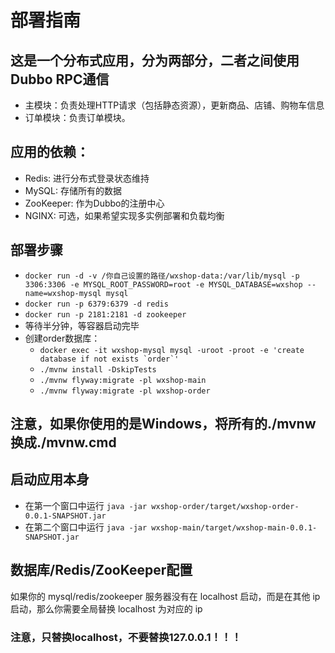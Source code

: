 # 部署指南
## 这是一个分布式应用，分为两部分，二者之间使用Dubbo RPC通信
  - 主模块：负责处理HTTP请求（包括静态资源），更新商品、店铺、购物车信息
  - 订单模块：负责订单模块。
## 应用的依赖：
  - Redis: 进行分布式登录状态维持
  - MySQL: 存储所有的数据
  - ZooKeeper: 作为Dubbo的注册中心
  - NGINX: 可选，如果希望实现多实例部署和负载均衡
## 部署步骤
  - `docker run -d -v /你自己设置的路径/wxshop-data:/var/lib/mysql -p 3306:3306 -e MYSQL_ROOT_PASSWORD=root -e MYSQL_DATABASE=wxshop --name=wxshop-mysql mysql`
  - `docker run -p 6379:6379 -d redis`
  - `docker run -p 2181:2181 -d zookeeper`
  - 等待半分钟，等容器启动完毕
  - 创建order数据库：
    - ```docker exec -it wxshop-mysql mysql -uroot -proot -e 'create database if not exists `order`'```
    - `./mvnw install -DskipTests`
    - `./mvnw flyway:migrate -pl wxshop-main`
    - `./mvnw flyway:migrate -pl wxshop-order`
## 注意，如果你使用的是Windows，将所有的./mvnw换成./mvnw.cmd
## 启动应用本身
- 在第一个窗口中运行 `java -jar wxshop-order/target/wxshop-order-0.0.1-SNAPSHOT.jar`
- 在第二个窗口中运行 `java -jar wxshop-main/target/wxshop-main-0.0.1-SNAPSHOT.jar`

## 数据库/Redis/ZooKeeper配置
如果你的 mysql/redis/zookeeper 服务器没有在 localhost 启动，而是在其他 ip 启动，那么你需要全局替换 localhost 为对应的 ip
### 注意，只替换localhost，不要替换127.0.0.1！！！
